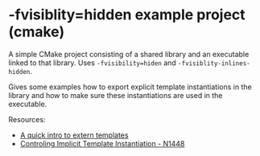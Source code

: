 # -fvisiblity=hidden example project (cmake)

A simple CMake project consisting of a shared library and an executable
linked to that library. Uses `-fvisibility=hiden` and
`-fvisiblity-inlines-hidden`.

Gives some examples how to export explicit template instantiations
in the library and how to make sure these instantiations are used in
the executable.

Resources:

- [A quick intro to extern templates](http://blog.bitwigglers.org/extern-templates/)
- [Controling Implicit Template Instantiation - N1448](http://www.open-std.org/jtc1/sc22/wg21/docs/papers/2003/n1448.pdf)
